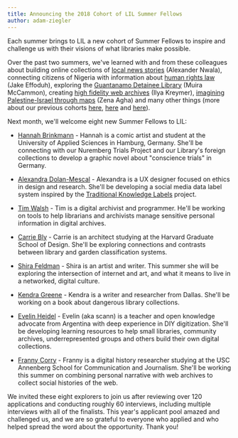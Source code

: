```yaml
---
title: Announcing the 2018 Cohort of LIL Summer Fellows
author: adam-ziegler
---
```

Each summer brings to LIL a new cohort of Summer Fellows to inspire and challenge us with their visions of what libraries make possible. 

Over the past two summers, we've learned with and from these colleagues about building online collections of [local news stories](http://www.localmemory.org/) (Alexander Nwala), connecting citizens of Nigeria with information about [human rights law](https://law2go.org/about/) (Jake Effoduh), exploring the [Guantanamo Detainee Library](https://www.kenyonreview.org/kr-online-issue/2015-summer/selections/detainee-library-guantanamo/) (Muira McCammon), creating [high fidelity web archives](https://webrecorder.io/) (Ilya Kreymer), [imagining Palestine-Israel through maps](https://zenaagha.com/projects/mapping-palestine-israel/) (Zena Agha) and many other things (more about our previous cohorts [here](https://lil.law.harvard.edu/collaborate/2016/summer/fellows/), [here](https://library.harvard.edu/09192017-0950/creating-new-tools-libraries) and [here](https://library.harvard.edu/10022017-1134/discoveries-harvard-library-innovation-lab)).  

Next month, we'll welcome eight new Summer Fellows to LIL:

* [Hannah Brinkmann](http://www.hannahbrinkmann.com/) - Hannah is a comic artist and student at the University of Applied Sciences in Hamburg, Germany. She'll be connecting with our Nuremberg Trials Project and our Library's foreign collections to develop a graphic novel about "conscience trials" in Germany. 

*  [Alexandra Dolan-Mescal](http://dhalab.org/alexdm/) - Alexandra is a UX designer focused on ethics in design and research. She'll be developing a social media data label system inspired by the [Traditional Knowledge Labels](http://localcontexts.org/tk-labels/) project. 

* [Tim Walsh](https://www.bitarchivist.net/) - Tim is a digital archivist and programmer. He'll be working on tools to help librarians and archivists manage sensitive personal information in digital archives.

* [Carrie Bly](https://www.carriebly.com/) - Carrie is an architect studying at the Harvard Graduate School of Design. She'll be exploring connections and contrasts between library and garden classification systems.

* [Shira Feldman](http://www.shira-feldman.net/) - Shira is an artist and writer. This summer she will be exploring the intersection of internet and art, and what it means to live in a networked, digital culture.

* [Kendra Greene](http://akendragreene.com/index.html) - Kendra is a writer and researcher from Dallas. She'll be working on a book about dangerous library collections.

* [Evelin Heidel](https://adigitalizar.org/) - Evelin (aka scann) is a teacher and open knowledge advocate from Argentina with deep experience in DIY digitization. She'll be developing learning resources to help small libraries, community archives, underrepresented groups and others build their own digital collections.

* [Franny Corry](https://www.francescorry.net/) - Franny is a digital history researcher studying at the USC Annenberg School for Communication and Journalism. She'll be working this summer on combining personal narrative with web archives to collect social histories of the web. 

We invited these eight explorers to join us after reviewing over 120 applications and conducting roughly 60 interviews, including multiple interviews with all of the finalists.  This year's applicant pool amazed and challenged us, and we are so grateful to everyone who applied and who helped spread the word about the opportunity. Thank you!
